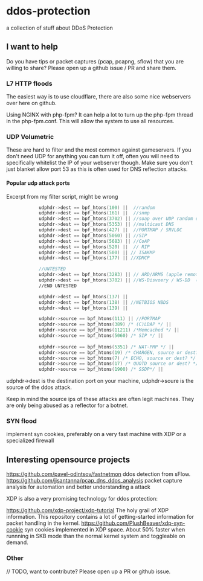 # ddos-protection
a collection of stuff about DDoS Protection

## I want to help

Do you have tips or packet captures (pcap, pcapng, sflow) that you are willing to share? Please open up a github issue / PR and share them.


### L7 HTTP floods

The easiest way is to use cloudflare, there are also some nice webservers over here on github.

Using NGINX with php-fpm? It can help a lot to turn up the php-fpm thread in the php-fpm.conf. This will allow the system to use all resources.


### UDP Volumetric
These are hard to filter and the most common against gameservers. If you don't need UDP for anything you can turn it off, often you will need to specifically whitelist the IP of your webserver though. 
Make sure you don't just blanket allow port 53 as this is often used for DNS reflection attacks.

#### Popular udp attack ports
Excerpt from my filter script, might be wrong
```c
			udphdr->dest == bpf_htons(100) ||  //random
			udphdr->dest == bpf_htons(161) ||  //snmp
			udphdr->dest == bpf_htons(3702) || //soap over UDP random data
			udphdr->dest == bpf_htons(5353) || //multicast DNS
			udphdr->dest == bpf_htons(427) ||  //PORTMAP / SRVLOC
			udphdr->dest == bpf_htons(5060) || //SIP
			udphdr->dest == bpf_htons(5683) || //CoAP
			udphdr->dest == bpf_htons(520) ||  // RIP
			udphdr->dest == bpf_htons(500) || // ISAKMP
			udphdr->dest == bpf_htons(177) || //XDMCP

			//UNTESTED
			udphdr->dest == bpf_htons(3283) || // ARD/ARMS (apple remote desktop & management)
			udphdr->dest == bpf_htons(3702) || //WS-Disvoery / WS-DD  ( Web Services Dynamic Discovery (WS-Discovery))
			//END UNTESTED

			udphdr->dest == bpf_htons(137) ||
			udphdr->dest == bpf_htons(138) || //NETBIOS NBDS
			udphdr->dest == bpf_htons(139) ||

			udphdr->source == bpf_htons(111) || //PORTMAP
			udphdr->source == bpf_htons(389) /* (C)LDAP */ ||
			udphdr->source == bpf_htons(11211) /*Memcached */ ||
			udphdr->source == bpf_htons(5060) /* SIP */ ||
			
			udphdr->source == bpf_htons(5351) /* NAT-PMP */ ||
			udphdr->source == bpf_htons(19) /* CHARGEN, source or dest? */ ||
			udphdr->source == bpf_htons(7) /* ECHO, source or dest? */ ||
			udphdr->source == bpf_htons(17) /* QUOTD source or dest? */ ||
			udphdr->source == bpf_htons(1900) /* SSDP*/ ||
```
udphdr->dest is the destination port on your machine, udphdr->soure is the source of the ddos attack.

Keep in mind the source ips of these attacks are often legit machines. They are only being abused as a reflector for a botnet.


### SYN flood
implement syn cookies, preferably on a very fast machine with XDP or a specialized firewall

## Interesting opensource projects
https://github.com/pavel-odintsov/fastnetmon ddos detection from sFlow.
https://github.com/jjsantanna/pcap_dns_ddos_analysis packet capture analysis for automation and better understanding a attack

XDP is also a very promising technology for ddos protection:

https://github.com/xdp-project/xdp-tutorial The holy grail of XDP information. This repository contains a lot of getting-started information for packet handling in the kernel.
https://github.com/PlushBeaver/xdp-syn-cookie syn cookies implemented in XDP space. About 50% faster when runnning in SKB mode than the normal kernel system and toggleable on demand.


### Other
// TODO, want to contribute? Please open up a PR or github issue.
